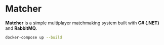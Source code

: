 # Matcher

**Matcher** is a simple multiplayer matchmaking system built with **C# (.NET)** and **RabbitMQ**.

```bash
docker-compose up --build
```
